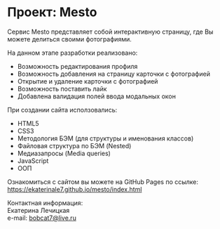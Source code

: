 # Проект: Mesto  
  
Сервис Mesto представляет собой интерактивную страницу, где Вы можете делиться своими фотографиями.  
  
На данном этапе разработки реализовано:  
* Возможность редактирования профиля
* Возможность добавления на страницу карточки с фотографией
* Открытие и удаление карточки с фотографией
* Возможность поставить лайк
* Добавлена валидация полей ввода модальных окон  
  
При создании сайта исползовались:  
* HTML5
* CSS3
* Методология БЭМ (для структуры и именования классов)
* Файловая структура по БЭМ (Nested)
* Медиазапросы (Media queries)
* JavaScript
* ООП
  
Ознакомиться с сайтом вы можете на GitHub Pages по ссылке:  
https://ekaterinale7.github.io/mesto/index.html  
  
Контактная информация:  
Екатeрина Лечицкая  
e-mail: bobcat7@live.ru  
